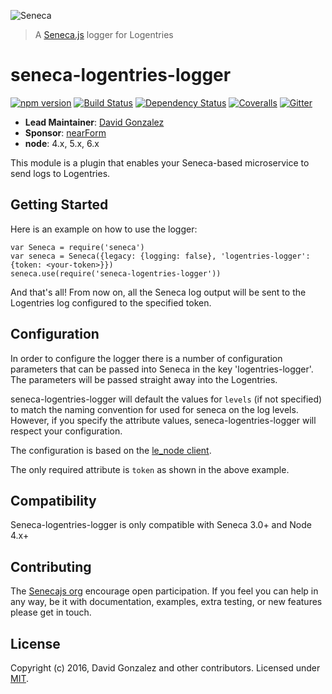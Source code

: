![Seneca](http://senecajs.org/files/assets/seneca-logo.png)
> A [Seneca.js](https://www.npmjs.com/package/seneca) logger for Logentries

# seneca-logentries-logger

[![npm version][npm-badge]][npm-url]
[![Build Status][travis-badge]][travis-url]
[![Dependency Status][david-badge]][david-url]
[![Coveralls][BadgeCoveralls]][Coveralls]
[![Gitter][gitter-badge]][gitter-url]


- __Lead Maintainer__: [David Gonzalez](https://github.com/dgonzalez)
- __Sponsor__: [nearForm](http://www.nearform.com)
- __node__: 4.x, 5.x, 6.x

This module is a plugin that enables your Seneca-based microservice to send logs
to Logentries.

## Getting Started

Here is an example on how to use the logger:
```
var Seneca = require('seneca')
var seneca = Seneca({legacy: {logging: false}, 'logentries-logger': {token: <your-token>}})
seneca.use(require('seneca-logentries-logger'))
```

And that's all! From now on, all the Seneca log output will be sent to the Logentries
log configured to the specified token.

## Configuration

In order to configure the logger there is a number of configuration parameters that
can be passed into Seneca in the key 'logentries-logger'. The parameters will
be passed straight away into the Logentries.

seneca-logentries-logger will default the values for `levels` (if not specified)
to match the naming convention for used for seneca on the log levels. However,
if you specify the attribute values, seneca-logentries-logger will respect
your configuration.

The configuration is based on the [le_node client](https://github.com/rapid7/le_node#options).

The only required attribute is `token` as shown in the above example.

## Compatibility

Seneca-logentries-logger is only compatible with Seneca 3.0+ and Node 4.x+

## Contributing

The [Senecajs org](https://www.npmjs.com/package/seneca) encourage open participation. If you feel you can help in any way, be it with
documentation, examples, extra testing, or new features please get in touch.

## License

Copyright (c) 2016, David Gonzalez and other contributors.
Licensed under [MIT](LICENSE).

[npm-url]: https://npmjs.com/package/seneca-logentries-logger
[npm-badge]: https://img.shields.io/npm/v/seneca-logentries-logger.svg
[travis-badge]: https://travis-ci.org/senecajs/seneca-logentries-logger.svg
[travis-url]: https://travis-ci.org/senecajs/seneca-logentries-logger
[david-badge]: https://david-dm.org/senecajs/seneca-logentries-logger.svg
[david-url]: https://david-dm.org/senecajs/seneca-logentries-logger
[Coveralls]: https://coveralls.io/github/senecajs/seneca-logentries-logger?branch=master
[BadgeCoveralls]: https://coveralls.io/repos/github/senecajs/seneca-logentries-logger/badge.svg?branch=master
[gitter-url]: https://gitter.im/senecajs/seneca-logentries-logger
[gitter-badge]: https://badges.gitter.im/Join%20Chat.svg
